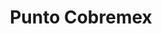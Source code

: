 ---
title: "Punto Cobremex"
url: /maracay/punto-cobremex-autopista-regional-del-centro/
shop: Tickets
---